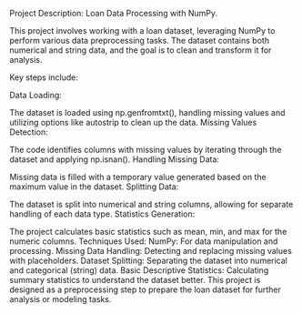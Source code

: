 Project Description: Loan Data Processing with NumPy.

This project involves working with a loan dataset, leveraging NumPy to perform various data preprocessing tasks. The dataset contains both numerical and string data, and the goal is to clean and transform it for analysis.

Key steps include:

Data Loading:

The dataset is loaded using np.genfromtxt(), handling missing values and utilizing options like autostrip to clean up the data.
Missing Values Detection:

The code identifies columns with missing values by iterating through the dataset and applying np.isnan().
Handling Missing Data:

Missing data is filled with a temporary value generated based on the maximum value in the dataset.
Splitting Data:

The dataset is split into numerical and string columns, allowing for separate handling of each data type.
Statistics Generation:

The project calculates basic statistics such as mean, min, and max for the numeric columns.
Techniques Used:
NumPy: For data manipulation and processing.
Missing Data Handling: Detecting and replacing missing values with placeholders.
Dataset Splitting: Separating the dataset into numerical and categorical (string) data.
Basic Descriptive Statistics: Calculating summary statistics to understand the dataset better.
This project is designed as a preprocessing step to prepare the loan dataset for further analysis or modeling tasks. 

